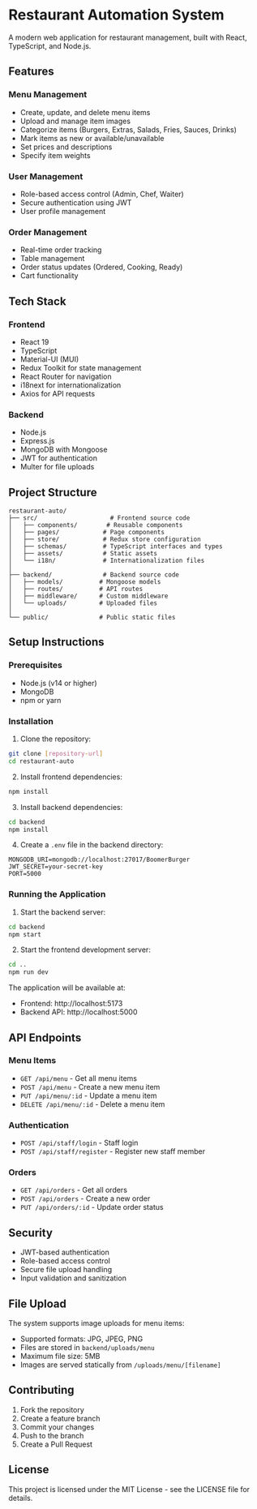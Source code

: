 # Restaurant Automation System

A modern web application for restaurant management, built with React, TypeScript, and Node.js.

## Features

### Menu Management
- Create, update, and delete menu items
- Upload and manage item images
- Categorize items (Burgers, Extras, Salads, Fries, Sauces, Drinks)
- Mark items as new or available/unavailable
- Set prices and descriptions
- Specify item weights

### User Management
- Role-based access control (Admin, Chef, Waiter)
- Secure authentication using JWT
- User profile management

### Order Management
- Real-time order tracking
- Table management
- Order status updates (Ordered, Cooking, Ready)
- Cart functionality

## Tech Stack

### Frontend
- React 19
- TypeScript
- Material-UI (MUI)
- Redux Toolkit for state management
- React Router for navigation
- i18next for internationalization
- Axios for API requests

### Backend
- Node.js
- Express.js
- MongoDB with Mongoose
- JWT for authentication
- Multer for file uploads

## Project Structure

```
restaurant-auto/
├── src/                    # Frontend source code
│   ├── components/        # Reusable components
│   ├── pages/            # Page components
│   ├── store/            # Redux store configuration
│   ├── schemas/          # TypeScript interfaces and types
│   ├── assets/           # Static assets
│   └── i18n/             # Internationalization files
│
├── backend/              # Backend source code
│   ├── models/          # Mongoose models
│   ├── routes/          # API routes
│   ├── middleware/      # Custom middleware
│   └── uploads/         # Uploaded files
│
└── public/              # Public static files
```

## Setup Instructions

### Prerequisites
- Node.js (v14 or higher)
- MongoDB
- npm or yarn

### Installation

1. Clone the repository:
```bash
git clone [repository-url]
cd restaurant-auto
```

2. Install frontend dependencies:
```bash
npm install
```

3. Install backend dependencies:
```bash
cd backend
npm install
```

4. Create a `.env` file in the backend directory:
```
MONGODB_URI=mongodb://localhost:27017/BoomerBurger
JWT_SECRET=your-secret-key
PORT=5000
```

### Running the Application

1. Start the backend server:
```bash
cd backend
npm start
```

2. Start the frontend development server:
```bash
cd ..
npm run dev
```

The application will be available at:
- Frontend: http://localhost:5173
- Backend API: http://localhost:5000

## API Endpoints

### Menu Items
- `GET /api/menu` - Get all menu items
- `POST /api/menu` - Create a new menu item
- `PUT /api/menu/:id` - Update a menu item
- `DELETE /api/menu/:id` - Delete a menu item

### Authentication
- `POST /api/staff/login` - Staff login
- `POST /api/staff/register` - Register new staff member

### Orders
- `GET /api/orders` - Get all orders
- `POST /api/orders` - Create a new order
- `PUT /api/orders/:id` - Update order status

## Security

- JWT-based authentication
- Role-based access control
- Secure file upload handling
- Input validation and sanitization

## File Upload

The system supports image uploads for menu items:
- Supported formats: JPG, JPEG, PNG
- Files are stored in `backend/uploads/menu`
- Maximum file size: 5MB
- Images are served statically from `/uploads/menu/[filename]`

## Contributing

1. Fork the repository
2. Create a feature branch
3. Commit your changes
4. Push to the branch
5. Create a Pull Request

## License

This project is licensed under the MIT License - see the LICENSE file for details.
